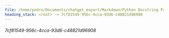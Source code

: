 ```yaml
---
file: /home/pedro/Documents/chatgpt_export/Markdown/Python Docstring Parsing Implementation.md
heading_stack: <root> -> 7cf81549-956c-4cca-93d6-c48821d96908
---
```

###### 7cf81549-956c-4cca-93d6-c48821d96908

